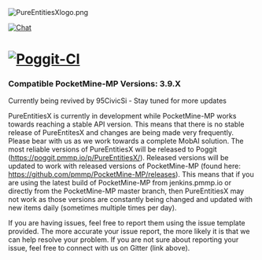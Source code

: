 <img src="https://github.com/RevivalPMMP/PureEntitiesX/blob/master/PureEntitiesXlogo.png?raw=true" alt="PureEntitiesXlogo.png"/>

[![Chat](https://img.shields.io/badge/chat-on%20discord-7289da.svg)](https://discord.gg/6Kcx3kK)

[![Poggit-CI](https://poggit.pmmp.io/ci.badge/RevivalPMMP/PureEntitiesX/PureEntitiesX)](https://poggit.pmmp.io/ci/RevivalPMMP/PureEntitiesX/PureEntitiesX)
=====

### Compatible PocketMine-MP Versions: 3.9.X 
Currently being revived by 95CivicSi - Stay tuned for more updates

PureEntitiesX is currently in development while PocketMine-MP works towards reaching a stable API version.  This means that there is no stable release of PureEntitesX and changes are being made very frequently.  Please bear with us as we work towards a complete MobAI solution.  The most reliable versions of PureEntitiesX will be released to Poggit (https://poggit.pmmp.io/p/PureEntitiesX/).  Released versions will be updated to work with released versions of PocketMine-MP (found here: https://github.com/pmmp/PocketMine-MP/releases).  This means that if you are using the latest build of PocketMine-MP from jenkins.pmmp.io or directly from the PocketMine-MP master branch, then PureEntitiesX may not work as those versions are constantly being changed and updated with new items daily (sometimes multiple times per day).

If you are having issues, feel free to report them using the issue template provided.  The more accurate your issue report, the more likely it is that we can help resolve your problem.  If you are not sure about reporting your issue, feel free to connect with us on Gitter (link above).
